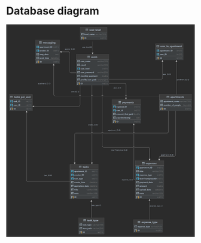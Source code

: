 # Database diagram

<img src="database diagram.png"
     alt="database diagram"
     style="float: left; margin-right: 10px;" />
